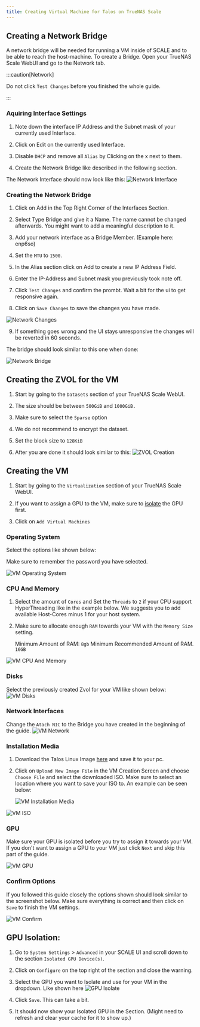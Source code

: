 ```yaml
---
title: Creating Virtual Machine for Talos on TrueNAS Scale
---
```


## Creating a Network Bridge

A network bridge will be needed for running a VM inside of SCALE and to be able to reach the host-machine.
To create a Bridge. Open your TrueNAS Scale WebUI and go to the Network tab.

:::caution[Network]

Do not click `Test Changes` before you finished the whole guide.

:::

### Aquiring Interface Settings

1. Note down the interface IP Address and the Subnet mask of your currently used Interface. 

2. Click on Edit on the currently used Interface.

3. Disable `DHCP` and remove all `Alias` by Clicking on the x next to them.

4. Create the Network Bridge like described in the following section.


The Network Interface should now look like this:
![Network Interface ](./img/network_interface.png)


### Creating the Network Bridge

1. Click on Add in the Top Right Corner of the Interfaces Section.

2. Select Type Bridge and give it a Name. The name cannot be changed afterwards. You might want to add a meaningful description to it.

3. Add your network interface as a Bridge Member. (Example here: enp6so)

4. Set the `MTU` to `1500`.

5. In the Alias section click on Add to create a new IP Address Field.

6. Enter the IP-Address and Subnet mask you previously took note off.

7. Click `Test Changes` and confirm the prombt. Wait a bit for the ui to get responsive again.

8. Click on `Save Changes` to save the changes you have made.

![Network Changes ](./img/network_changes.png)

9. If something goes wrong and the UI stays unresponsive the changes will be reverted in 60 seconds.

The bridge should look similar to this one when done:

![Network Bridge ](./img/network_bridge.png)

## Creating the ZVOL for the VM

1. Start by going to the `Datasets` section of your TrueNAS Scale WebUI.

2. The size should be between `500GiB` and `1000GiB.`

3. Make sure to select the `Sparse` option

4. We do not recommend to encrypt the dataset.

5. Set the block size to `128KiB`

6. After you are done it should look similar to this:
    ![ZVOL Creation](./img/vm_zvol.png)

## Creating the VM

1. Start by going to the `Virtualization` section of your TrueNAS Scale WebUI.

2. If you want to assign a GPU to the VM, make sure to [isolate](#gpu-isolation) the GPU first. 

3. Click on `Add Virtual Machines`

### Operating System

Select the options like shown below:

Make sure to remember the password you have selected.

![VM Operating System](./img/vm_operating_system.png)

### CPU And Memory

1. Select the amount of `Cores` and Set the `Threads` to `2` if your CPU support HyperThreading like in the example below.
    We suggests you to add available Host-Cores minus 1 for your host system.

2. Make sure to allocate enough `RAM` towards your VM with the `Memory Size` setting.

    Minimum Amount of RAM: `8gb`
    Minimum Recommended Amount of RAM. `16GB`

![VM CPU And Memory](./img/vm_cpu_memory.png)


### Disks

Select the previously created Zvol for your VM like shown below:
![VM Disks](./img/vm_disks.png)

### Network Interfaces

Change the `Atach NIC` to the Bridge you have created in the beginning of the guide.
![VM Network](./img/vm_network.png)


### Installation Media

1. Download the Talos Linux Image [here](https://github.com/siderolabs/talos/releases/download/v1.7.0/metal-amd64.iso) and save it to your pc.

2. Click on `Upload New Image File` in the VM Creation Screen and choose `Choose File` and select the downloaded ISO. Make sure to select an location where you want to save your ISO to. An example can be seen below:

    ![VM Installation Media](./img/vm_iso_2.png)

![VM ISO](./img/vm_iso.png)

### GPU

Make sure your GPU is isolated before you try to assign it towards your VM.
If you don't want to assign a GPU to your VM just click `Next` and skip this part of the guide.

![VM GPU](./img/vm_gpu.png)

### Confirm Options

If you followed this guide closely the options shown should look similar to the screenshot below.
Make sure everything is correct and then click on `Save` to finish the VM settings.

![VM Confirm](./img/vm_confirm.png)

## GPU Isolation:

1. Go to `System Settings` > `Advanced` in your SCALE UI and scroll down to the section `Isolated GPU Device(s)`.

2. Click on `Configure` on the top right of the section and close the warning.

3. Select the GPU you want to Isolate and use for your VM in the dropdown. Like shown here
    ![GPU Isolate](./img/gpu_isolate.png)

4. Click `Save`. This can take a bit.

5. It should now show your Isolated GPU in the Section. (Might need to refresh and clear your cache for it to show up.)